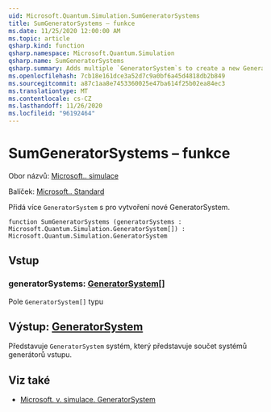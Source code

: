 ```yaml
---
uid: Microsoft.Quantum.Simulation.SumGeneratorSystems
title: SumGeneratorSystems – funkce
ms.date: 11/25/2020 12:00:00 AM
ms.topic: article
qsharp.kind: function
qsharp.namespace: Microsoft.Quantum.Simulation
qsharp.name: SumGeneratorSystems
qsharp.summary: Adds multiple `GeneratorSystem`s to create a new GeneratorSystem.
ms.openlocfilehash: 7cb18e161dce3a52d7c9a0bf6a45d4818db2b849
ms.sourcegitcommit: a87c1aa8e7453360025e47ba614f25b02ea84ec3
ms.translationtype: MT
ms.contentlocale: cs-CZ
ms.lasthandoff: 11/26/2020
ms.locfileid: "96192464"
---
```

# <a name="sumgeneratorsystems-function"></a>SumGeneratorSystems – funkce

Obor názvů: [Microsoft.. simulace](xref:Microsoft.Quantum.Simulation)

Balíček: [Microsoft.. Standard](https://nuget.org/packages/Microsoft.Quantum.Standard)


Přidá více `GeneratorSystem` s pro vytvoření nové GeneratorSystem.

```qsharp
function SumGeneratorSystems (generatorSystems : Microsoft.Quantum.Simulation.GeneratorSystem[]) : Microsoft.Quantum.Simulation.GeneratorSystem
```


## <a name="input"></a>Vstup

### <a name="generatorsystems--generatorsystem"></a>generatorSystems: [GeneratorSystem](xref:Microsoft.Quantum.Simulation.GeneratorSystem)[]

Pole `GeneratorSystem[]` typu



## <a name="output--generatorsystem"></a>Výstup: [GeneratorSystem](xref:Microsoft.Quantum.Simulation.GeneratorSystem)

Představuje `GeneratorSystem` systém, který představuje součet systémů generátorů vstupu.

## <a name="see-also"></a>Viz také

- [Microsoft. v. simulace. GeneratorSystem](xref:Microsoft.Quantum.Simulation.GeneratorSystem)